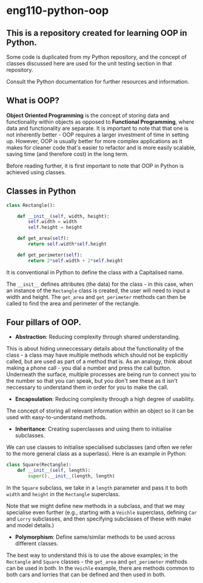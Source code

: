 # eng110-python-oop

## This is a repository created for learning OOP in Python.

Some code is duplicated from my Python repository, and the concept of classes discussed here are used for the unit testing 
section in that repository.

Consult the Python documentation for further resources and information.

## What is OOP?
__Object Oriented Programming__ is the concept of storing data and functionality within objects as opposed to __Functional Programming__, where data and functionality are separate. It is important to 
note that that one is not inherently better - OOP requires a larger investment of time in setting up. However, OOP is usually better for more complex 
applications as it makes for cleaner code that's easier to refactor and is more easily scalable, 
saving time (and therefore cost) in the long term. 

Before reading further, it is first important to note that OOP in Python is achieved using classes.

## Classes in Python
```python
class Rectangle():

    def __init__(self, width, height):
        self.width = width
        self.height = height

    def get_area(self):
        return self.width*self.height

    def get_perimeter(self):
        return 2*self.width + 2*self.height
```

It is conventional in Python to define the class with a Capitalised name.

The `__init__` defines attributes (the data) for the class - in this case, 
when an instance of the `Rectangle` class is created, the user will need to input a width and height. The `get_area` and `get_perimeter` 
methods can then be called to find the area and perimeter of the rectangle.

## Four pillars of OOP.
- __Abstraction__: Reducing complexity through shared understanding.
  
This is about hiding unneccessary details about the functionality of the class - a class may have multiple methods 
which should not be explicitly called, but are used as part of a method that is. As an analogy, think about making a phone call - you dial 
a number and press the call button. Underneath the surface, multiple processes are being run to connect you to the number so that you can speak, 
but you don't see these as it isn't neccessary to understand them in order for you to make the call.
- __Encapsulation__: Reducing complexity through a high degree of usability.

The concept of storing all relevant information within an object so it can be used with easy-to-understand methods.
- __Inheritance__: Creating superclasses and using them to initialise subclasses.

We can use classes to initialise specialised subclasses (and often we refer to the more general class as a superlass).
Here is an example in Python:
```python
class Square(Rectangle):
    def __init__(self, length):
        super().__init__(length, length)
```
In the `Square` subclass, we take in a `length` parameter and pass it to both `width` and `height` in the `Rectangle` superclass.

Note that we might define new methods in a subclass, and that we may specialise even further (e.g., starting with a `Veichle` superclass, 
defining `Car` and `Lorry` subclasses, and then specifying subclasses of these with make and model details.)
- __Polymorphism__: Define same/similar methods to be used across different classes.

The best way to understand this is to use the above examples; in the `Rectangle` and `Square` classes - the `get_area` and `get_perimeter` methods 
can be used in both. In the `Veichle` example, there are methods common to both cars and lorries that can be defined and then used in both.